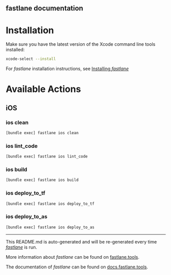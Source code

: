 fastlane documentation
----

# Installation

Make sure you have the latest version of the Xcode command line tools installed:

```sh
xcode-select --install
```

For _fastlane_ installation instructions, see [Installing _fastlane_](https://docs.fastlane.tools/#installing-fastlane)

# Available Actions

## iOS

### ios clean

```sh
[bundle exec] fastlane ios clean
```



### ios lint_code

```sh
[bundle exec] fastlane ios lint_code
```



### ios build

```sh
[bundle exec] fastlane ios build
```



### ios deploy_to_tf

```sh
[bundle exec] fastlane ios deploy_to_tf
```



### ios deploy_to_as

```sh
[bundle exec] fastlane ios deploy_to_as
```



----

This README.md is auto-generated and will be re-generated every time [_fastlane_](https://fastlane.tools) is run.

More information about _fastlane_ can be found on [fastlane.tools](https://fastlane.tools).

The documentation of _fastlane_ can be found on [docs.fastlane.tools](https://docs.fastlane.tools).

